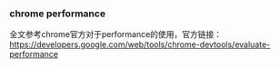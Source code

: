 ### chrome performance
全文参考chrome官方对于performance的使用，官方链接：<https://developers.google.com/web/tools/chrome-devtools/evaluate-performance>
